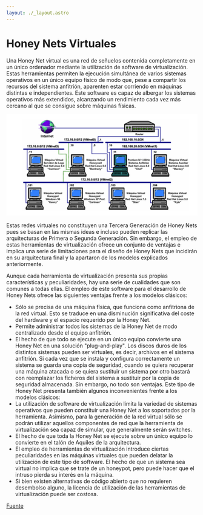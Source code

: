 ```yaml
---
layout: ./_layout.astro
---
```


# Honey Nets Virtuales

Una Honey Net virtual es una red de señuelos contenida completamente en un único ordenador mediante la utilización de software de virtualización. Estas herramientas permiten la ejecución simultánea de varios sistemas operativos en un único equipo físico de modo que, pese a compartir los recursos del sistema anfitrión, aparenten estar corriendo en máquinas distintas e independientes. Este software es capaz de albergar los sistemas operativos más extendidos, alcanzando un rendimiento cada vez más cercano al que se consigue sobre máquinas físicas.

![Diagrama de una Honey Net virtual.](../../assets/honey-nets/virtual.png)

Estas redes virtuales no constituyen una Tercera Generación de Honey Nets pues se basan en las mismas ideas e incluso pueden replicar las arquitecturas de Primera o Segunda Generación. Sin embargo, el empleo de estas herramientas de virtualización ofrece un conjunto de ventajas e implica una serie de limitaciones para el diseño de Honey Nets que incidirán en su arquitectura final y la apartaron de los modelos explicados anteriormente.

Aunque cada herramienta de virtualización presenta sus propias características y peculiaridades, hay una serie de cualidades que son comunes a todas ellas. El empleo de este software para el desarrollo de Honey Nets ofrece las siguientes ventajas frente a los modelos clásicos:

- Sólo se precisa de una máquina física, que funciona como anfitriona de la red virtual.
  Esto se traduce en una disminución significativa del coste del hardware y el espacio requerido por la Honey Net.
- Permite administrar todos los sistemas de la Honey Net de modo centralizado desde el equipo anfitrión.
- El hecho de que todo se ejecute en un único equipo convierte una Honey Net en una solución "plug-and-play".
  Los discos duros de los distintos sistemas pueden ser virtuales, es decir, archivos en el sistema anfitrión. Si cada vez que se instala y configura correctamente un sistema se guarda una copia de seguridad, cuando se quiera recuperar una máquina atacada o se quiera sustituir un sistema por otro bastará con reemplazar los ficheros del sistema a sustituir por la copia de seguridad almacenada.
  Sin embargo, no todo son ventajas. Este tipo de Honey Net presenta también algunos inconvenientes frente a los modelos clásicos:
- La utilización de software de virtualización limita la variedad de sistemas operativos que pueden constituir una Honey Net a los soportados por la herramienta. Asimismo, para la generación de la red virtual sólo se podrán utilizar aquellos componentes de red que la herramienta de virtualización sea capaz de simular, que generalmente serán switches.
- El hecho de que toda la Honey Net se ejecute sobre un único equipo lo convierte en el talón de Aquiles de la arquitectura.
- El empleo de herramientas de virtualización introduce ciertas peculiaridades en las máquinas virtuales que pueden delatar la utilización de este tipo de software. El hecho de que un sistema sea virtual no implica que se trate de un honeypot, pero puede hacer que el intruso pierda su interés en la máquina.
- Si bien existen alternativas de código abierto que no requieren desembolso alguno, la licencia de utilización de las herramientas de virtualización puede ser costosa.

[Fuente](https://www.sciencedirect.com/topics/computer-science/honeynets#:~:text=A%20honeynet%20is%20a%20network,security%20applications%2C%20and%20so%20forth)
